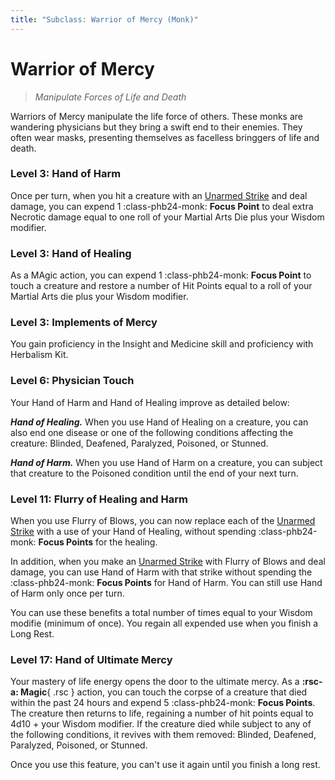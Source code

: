 ```yaml
---
title: "Subclass: Warrior of Mercy (Monk)"
---
```


<p style="display:none">
Manipulate Forces of Life and Death
</p>

# Warrior of Mercy

> *Manipulate Forces of Life and Death*

Warriors of Mercy manipulate the life force of others. These monks are wandering physicians but they bring a swift end to their enemies. They often wear masks, presenting themselves as facelless bringgers of life and death.

### Level 3: Hand of Harm

Once per turn, when you hit a creature with an [Unarmed Strike] and deal damage, you can expend 1 :class-phb24-monk: **Focus Point** to deal extra Necrotic damage equal to one roll of your Martial Arts Die plus your Wisdom modifier.

### Level 3: Hand of Healing

As a MAgic action, you can expend 1 :class-phb24-monk: **Focus Point** to touch a creature and restore a number of Hit Points equal to a roll of your Martial Arts die plus your Wisdom modifier.

### Level 3: Implements of Mercy

You gain proficiency in the Insight and Medicine skill and proficiency with Herbalism Kit.

### Level 6: Physician Touch

Your Hand of Harm and Hand of Healing improve as detailed below:

***Hand of Healing.*** When you use Hand of Healing on a creature, you can also end one disease or one of the following conditions affecting the creature: Blinded, Deafened, Paralyzed, Poisoned, or Stunned.

***Hand of Harm.*** When you use Hand of Harm on a creature, you can subject that creature to the Poisoned condition until the end of your next turn.

### Level 11: Flurry of Healing and Harm

When you use Flurry of Blows, you can now replace each of the [Unarmed Strike] with a use of your Hand of Healing, without spending :class-phb24-monk: **Focus Points** for the healing.

In addition, when you make an [Unarmed Strike] with Flurry of Blows and deal damage, you can use Hand of Harm with that strike without spending the :class-phb24-monk: **Focus Points** for Hand of Harm. You can still use Hand of Harm only once per turn.

You can use these benefits a total number of times equal to your Wisdom modifie (minimum of once). You regain all expended use when you finish a Long Rest.

### Level 17: Hand of Ultimate Mercy

Your mastery of life energy opens the door to the ultimate mercy. As a **:rsc-a: Magic**{ .rsc } action, you can touch the corpse of a creature that died within the past 24 hours and expend 5 :class-phb24-monk: **Focus Points**. The creature then returns to life, regaining a number of hit points equal to 4d10 + your Wisdom modifier. If the creature died while subject to any of the following conditions, it revives with them removed: Blinded, Deafened, Paralyzed, Poisoned, or Stunned.

Once you use this feature, you can't use it again until you finish a long rest.

[Unarmed Strike]: ../../gameplay/phb/action.md#unarmed-strike
